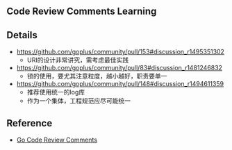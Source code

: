 ## Code Review Comments Learning

## Details

* https://github.com/goplus/community/pull/153#discussion_r1495351302
    * URI的设计非常讲究，需考虑最佳实践
* https://github.com/goplus/community/pull/83#discussion_r1481246832
    * 锁的使用，要尤其注意粒度，越小越好，职责要单一
* https://github.com/goplus/community/pull/148#discussion_r1494611359
    * 推荐使用统一的log库
    * 作为一个集体，工程规范应尽可能统一






## Reference

* [Go Code Review Comments](https://go.dev/wiki/CodeReviewComments)
